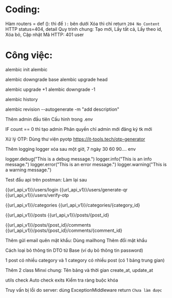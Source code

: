 <!-- thư viện pydantic -->
<!-- thư viện datetime -->
<!-- thư viện faker -->
<!-- thư viện typing python -->
<!-- Git -->
<!-- NodeJS MSA có post comment -->
<!-- mongodb -->

# Coding:

Hàm routers = def (): thì để `):` bên dưới
Xóa thì chỉ return `204 No Content`
HTTP status=404, detail
Quy trình chung: Tạo mới, Lấy tất cả, Lấy theo id, Xóa bỏ, Cập nhật
Mã HTTP: 401 user

# Công việc:

<!-- Sử dụng FastAPI framework (python) -->

<!-- !FastAPI -->

<!-- Sử dụng thư viện SQLAlchemy -->
<!-- Xây dựng 3 bảng -->

<!-- !SQLAlchemy -->
<!-- !ORM -->

<!-- Sử dụng method get/put/delete/post -->

<!-- Xác thực và phân quyền: -->
<!-- Thêm 1 bảng user -->
<!-- role là 1 hàng trong bảng với 2 loại "admin" và "user" -->
<!-- Password mã hóa rồi mới lưu vào database -->

<!-- Xác thực bằng jwt -->
<!-- jwt có xác thực thêm quyền của user -->
<!-- Các đầu api được phân quyền theo quyền của user -->

<!-- Phân quyền: -->
<!-- Admin all và CRUD thể loại -->
<!-- Thêm sửa xóa (posts, comment) chỉ chủ nhân -->

<!-- !jwt -->
<!-- !json -->
<!-- !hash -->

<!-- Sử dụng docker -->
<!-- Sử dụng mysql trong docker -->

<!-- !docker -->

<!-- Xử lý connect db với: -->
<!-- retry_delay: Thời gian chờ thử lại -->
<!-- retries: Số lần thử lại -->

<!-- Thêm validate: -->
<!-- dùng field_validator -->
<!-- và regex -->

<!-- !regex -->

<!-- Chuyển từ http sang https -->
<!-- !SSL -->

<!-- Dùng alembic quản lý SQL -->
<!-- Quản lý SQL .v1 .v2 Migration: Dùng `alembic` -->

alembic init alembic

alembic downgrade base
alembic upgrade head

alembic upgrade +1
alembic downgrade -1

alembic history

alembic revision --autogenerate -m "add description"

<!-- !alembic -->
<!-- @ Muốn dùng lệnh -->
<!-- alembic upgrade head -->
<!-- trong docker nhưng db chưa khởi động -->
<!-- dùng file .sh -->

Thêm admin đầu tiên
Cấu hình trong .env

IF count == 0 thì tạo admin
Phân quyền chỉ admin mới đăng ký tk mới

<!-- @ Có dùng trực tiếp trong app/api -->
<!-- https://gist.github.com/jsmsalt/26bf25844870d59eee17997727e3a631 -->

Xử lý OTP: Dùng thư viện pyotp
https://it-tools.tech/otp-generator

<!-- !pyotp -->
<!-- https://pyauth.github.io/pyotp -->
<!-- !Học thuật toán HOTP, TOTP -->
<!-- https://www.onelogin.com/learn/otp-totp-hotp -->

<!-- https://pinonote.wordpress.com/2018/11/27/thuat-toan-hmac-based-one-time-password-algorithm-hotp-va-time-based-one-time-password-totp-trong-google-authenticator/ -->

Thêm logging logger
xóa sau một giờ, 7 ngày 30 60 90.... env

logger.debug("This is a debug message.")
logger.info("This is an info message.")
logger.error("This is an error message.")
logger.warning("This is a warning message.")

<!-- ################### -->

Test đầu api trên postman: Làm lại sau

{{url_api_v1}}/users/login
{{url_api_v1}}/users/generate-qr
{{url_api_v1}}/users/verify-otp

{{url_api_v1}}/categories
{{url_api_v1}}/categories/{category_id}

{{url_api_v1}}/posts
{{url_api_v1}}/posts/{post_id}

{{url_api_v1}}/posts/{post_id}/comments
{{url_api_v1}}/posts/{post_id}/comments/{comment_id}

<!-- ! Postman -->

Thêm gửi email quên mật khẩu: Dùng mailhong
Thêm đổi mật khẩu 

<!-- Thêm gợi ý DTO có thể dùng fAker -->

Cách loại bỏ thông tin DTO từ Base (ví dụ bỏ thông tin password)

1 post có nhiều category và 1 category có nhiều post (có 1 bảng trung gian)

Thêm 2 class Minxi chung: Tên bảng và thời gian create_at, update_at

utils check Auto check exits Kiểm tra ràng buộc khóa

Truy vấn bị lỗi do server: dùng ExceptionMiddleware return
`Chưa làm được`

<!-- @Nhưng tất cả lỗi DB đều bị return -->
